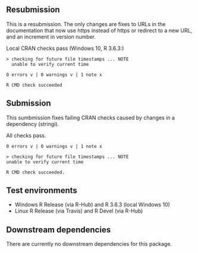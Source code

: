 
## Resubmission

This is a resubmission. The only changes are fixes to URLs in the documentation
that now use https instead of https or redirect to a new URL, and an increment 
in version number.

Local CRAN checks pass (Windows 10, R 3.6.3:)

```
> checking for future file timestamps ... NOTE
  unable to verify current time

0 errors v | 0 warnings v | 1 note x

R CMD check succeeded
```

## Submission

This sumbmission fixes failing CRAN checks caused by changes in a dependency
(stringi). 

All checks pass.

```
0 errors v | 0 warnings v | 1 note x

> checking for future file timestamps ... NOTE
unable to verify current time

R CMD check succeeded.
```

## Test environments

* Windows R Release (via R-Hub) and R 3.6.3 (local Windows 10)
* Linux R Release (via Travis) and R Devel (via R-Hub)


## Downstream dependencies

There are currently no downstream dependencies for this package.
